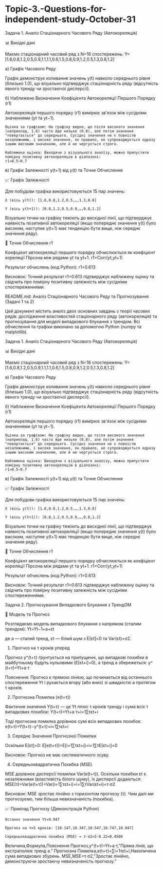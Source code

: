 # Topic-3.-Questions-for-independent-study-October-31

Задача 1. Аналіз Стаціонарного Часового Ряду (Автокореляція)

📊 Вихідні дані

Маємо стаціонарний часовий ряд з N=16 спостережень:
Y=[1.6,0.8,1.2,0.5,0.9,1.1,1.1,0.6,1.5,0.8,0.9,1.2,0.5,1.3,0.8,1.2]

а) Графік Часового Ряду

Графік демонструє коливання значень y(t) навколо середнього рівня (близько 1.0), що візуально підтверджує стаціонарність ряду (відсутність явного тренду чи зростаючої дисперсії).

б) Наближене Визначення Коефіцієнта Автокореляції Першого Порядку (r1​)

Автокореляція першого порядку (r1​) вимірює зв'язок між сусідніми значеннями (yt​ та yt−1​).

    Оцінка за графіком: На графіку видно, що після високого значення (наприклад, 1.6) часто йде низьке (0.8), але потім значення "повертається" до середнього. Сусідні значення не є повністю незалежними, і високе значення, як правило, не супроводжується одразу іншим високим значенням, але й не чергується строго.

    Наближена оцінка: Виходячи з візуального аналізу, можна припустити помірну позитивну автокореляцію в діапазоні:
    r1​≈0.5−0.7

в) Графік Залежності y(t+1) від y(t) та Точне Обчислення

📈 Графік Залежності

Для побудови графіка використовуються 15 пар значень:

    X (вісь y(t)): [1.6,0.8,1.2,0.5,…,1.3,0.8]

    Y (вісь y(t+1)): [0.8,1.2,0.5,0.9,…,0.8,1.2]

Візуально точки на графіку тяжіють до висхідної лінії, що підтверджує наявність позитивної автокореляції (якщо попереднє значення y(t) було високим, наступне y(t+1) має тенденцію бути вище, ніж середнє значення ряду).

🧮 Точне Обчислення r1​

Коефіцієнт автокореляції першого порядку обчислюється як коефіцієнт кореляції Пірсона між рядами yt​ та yt+1​.
r1​=Corr(yt​,yt+1​)

Результат обчислень (код Python):
r1​=0.613

Висновок: Точний результат r1​=0.613 підтверджує наближену оцінку та свідчить про помірну позитивну залежність між сусідніми спостереженнями.

README.md: Аналіз Стаціонарного Часового Ряду та Прогнозування (Задачі 1 та 2)

Цей документ містить аналіз двох основних завдань з теорії часових рядів: дослідження властивостей стаціонарного ряду (автокореляція) та прогнозування для моделі випадкового блукання з трендом. Всі обчислення та графіки виконано за допомогою Python (numpy та matplotlib).

Задача 1. Аналіз Стаціонарного Часового Ряду (Автокореляція)

📊 Вихідні дані

Маємо стаціонарний часовий ряд з N=16 спостережень:
Y=[1.6,0.8,1.2,0.5,0.9,1.1,1.1,0.6,1.5,0.8,0.9,1.2,0.5,1.3,0.8,1.2]

а) Графік Часового Ряду

Графік демонструє коливання значень y(t) навколо середнього рівня (близько 1.0), що візуально підтверджує стаціонарність ряду (відсутність явного тренду чи зростаючої дисперсії).

б) Наближене Визначення Коефіцієнта Автокореляції Першого Порядку (r1​)

Автокореляція першого порядку (r1​) вимірює зв'язок між сусідніми значеннями (yt​ та yt−1​).

    Оцінка за графіком: На графіку видно, що після високого значення (наприклад, 1.6) часто йде низьке (0.8), але потім значення "повертається" до середнього. Сусідні значення не є повністю незалежними, і високе значення, як правило, не супроводжується одразу іншим високим значенням, але й не чергується строго.

    Наближена оцінка: Виходячи з візуального аналізу, можна припустити помірну позитивну автокореляцію в діапазоні:
    r1​≈0.5−0.7

в) Графік Залежності y(t+1) від y(t) та Точне Обчислення

📈 Графік Залежності

Для побудови графіка використовуються 15 пар значень:

    X (вісь y(t)): [1.6,0.8,1.2,0.5,…,1.3,0.8]

    Y (вісь y(t+1)): [0.8,1.2,0.5,0.9,…,0.8,1.2]

Візуально точки на графіку тяжіють до висхідної лінії, що підтверджує наявність позитивної автокореляції (якщо попереднє значення y(t) було високим, наступне y(t+1) має тенденцію бути вище, ніж середнє значення ряду).

🧮 Точне Обчислення r1​

Коефіцієнт автокореляції першого порядку обчислюється як коефіцієнт кореляції Пірсона між рядами yt​ та yt+1​.
r1​=Corr(yt​,yt+1​)

Результат обчислень (код Python):
r1​=0.613

Висновок: Точний результат r1​=0.613 підтверджує наближену оцінку та свідчить про помірну позитивну залежність між сусідніми спостереженнями.

Задача 2. Прогнозування Випадкового Блукання з ТрендОМ

📝 Модель та Прогноз

Розглядаємо модель випадкового блукання з напрямом (сталим трендом):
Yt​=Yt−1​+a+εt​

де a — сталий тренд, εt​ — білий шум з E[εt​]=0 та Var(εt​)=σ2.

1. Прогноз на τ кроків уперед

Прогноз y^​(t+τ) ґрунтується на припущенні, що випадкові похибки в майбутньому будуть нульовими (E[εt+i​]=0), а тренд a збережеться:
y^​(t+τ)=Yt​+a⋅τ

Пояснення: Прогноз є прямою лінією, що починається від останнього спостереження Yt​ і рухається вгору (або вниз) зі швидкістю a протягом τ кроків.

2. Прогнозна Помилка (e(t+τ))

Фактичне значення Y(t+τ) — це Yt​ плюс τ кроків тренду і сума всіх τ випадкових похибок:
Y(t+τ)=Yt​+a⋅τ+i=1∑τ​εt+i​

Тоді прогнозна помилка дорівнює сумі всіх випадкових похибок:
e(t+τ)=Y(t+τ)−y^​(t+τ)=i=1∑τ​εt+i​

3. Середнє Значення Прогнозної Помилки

Оскільки E[εt​]=0:
E[e(t+τ)]=E[i=1∑τ​εt+i​]=i=1∑τ​E[εt+i​]=0

Висновок: Прогноз не має систематичного зсуву.

4. Середньоквадратична Похибка (MSE)

MSE дорівнює дисперсії помилки Var(e(t+τ)). Оскільки похибки εt​ є незалежними (властивість білого шуму), їх дисперсії додаються:
MSE(τ)=Var(e(t+τ))=Var(i=1∑τ​εt+i​)=i=1∑τ​Var(εt+i​)=τ⋅σ2

Висновок: MSE зростає лінійно з горизонтом прогнозу (τ). Чим далі ми прогнозуємо, тим більша невизначеність (похибка).

📈 Приклад Прогнозу (Демонстрація Python)

    Останнє значення Yt​=9.947

    Прогноз на τ=5 кроків: [10.147,10.347,10.547,10.747,10.947]

    Середньоквадратична похибка (MSE) = τ⋅σ2=5⋅0.32=0.4500

Величина,Формула,Пояснення
Прогноз,y^​(t+τ)=Yt​+a⋅τ,"Пряма лінія, що екстраполює тренд a."
Прогнозна Помилка,e(t+τ)=∑i=1τ​εt+i​,Накопичена сума випадкових збурень.
MSE,MSE=τ⋅σ2,"Зростає лінійно, демонструючи зростаючу невизначеність прогнозу."
